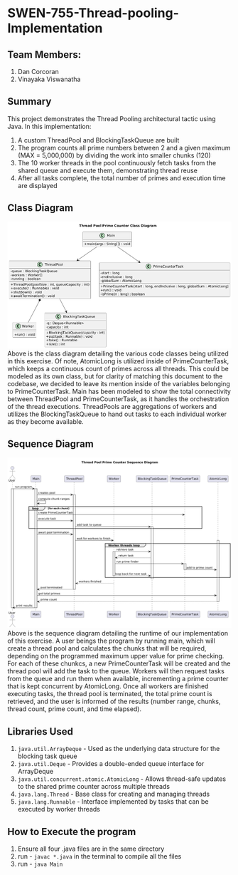 # SWEN-755-Thread-pooling-Implementation

## Team Members: 
1. Dan Corcoran
2. Vinayaka Viswanatha

## Summary
This project demonstrates the Thread Pooling architectural tactic using Java.
In this implementation:
1. A custom ThreadPool and BlockingTaskQueue are built
2. The program counts all prime numbers between 2 and a given maximum (MAX = 5,000,000) by dividing the work into smaller chunks (120)
3. The 10 worker threads in the pool continuously fetch tasks from the shared queue and execute them, demonstrating thread reuse
4. After all tasks complete, the total number of primes and execution time are displayed

## Class Diagram
![class diargam](/docs/thread_pool_class_diagram.png)
<br>Above is the class diagram detailing the various code classes being utilized in this exercise. Of note, AtomicLong is utilized inside of PrimeCounterTask, which keeps a continuous count of primes across all threads. This could be modeled as its own class, but for clarity of matching this document to the codebase, we decided to leave its mention inside of the variables belonging to PrimeCounterTask. Main has been modeled to show the total connectivity between ThreadPool and PrimeCounterTask, as it handles the orchestration of the thread executions. ThreadPools are aggregations of workers and utilizes the BlockingTaskQueue to hand out tasks to each individual worker as they become available.

## Sequence Diagram
![class diargam](/docs/thread_pool_sequence_diagram.png)
<br>Above is the sequence diagram detailing the runtime of our implementation of this exercise. A user beings the program by running main, which will create a thread pool and calculates the chunks that will be required, depending on the programmed maximum upper value for prime checking. For each of these chunkcs, a new PrimeCounterTask will be created and the thread pool will add the task to the queue. Workers will then request tasks from the queue and run them when available, incrementing a prime counter that is kept concurrent by AtomicLong. Once all workers are finished executing tasks, the thread pool is terminated, the total prime count is retrieved, and the user is informed of the results (number range, chunks, thread count, prime count, and time elapsed).

## Libraries Used

1. `java.util.ArrayDeque` - Used as the underlying data structure for the blocking task queue
2. `java.util.Deque` - Provides a double-ended queue interface for ArrayDeque
3. `java.util.concurrent.atomic.AtomicLong` - Allows thread-safe updates to the shared prime counter across multiple threads
4. `java.lang.Thread` - Base class for creating and managing threads
5. `java.lang.Runnable` - Interface implemented by tasks that can be executed by worker threads

## How to Execute the program

1. Ensure all four .java files are in the same directory
2. run -  `javac *.java` in the terminal to compile all the files
3. run - `java Main`